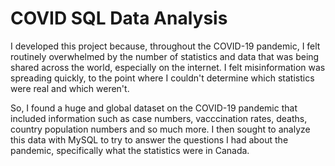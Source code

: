 # COVID SQL Data Analysis

I developed this project because, throughout the COVID-19 pandemic, I felt routinely overwhelmed by the number of statistics and data that was being shared across the world, especially on the internet. I felt misinformation was spreading quickly, to the point where I couldn't determine which statistics were real and which weren't. 

So, I found a huge and global dataset on the COVID-19 pandemic that included information such as case numbers, vacccination rates, deaths, country population numbers and so much more. I then sought to analyze this data with MySQL to try to answer the questions I had about the pandemic, specifically what the statistics were in Canada. 
